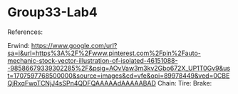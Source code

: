 # Group33-Lab4
References: 

Erwind: https://www.google.com/url?sa=i&url=https%3A%2F%2Fwww.pinterest.com%2Fpin%2Fauto-mechanic-stock-vector-illustration-of-isolated-46151088--98586679339302285%2F&psig=AOvVaw3m3kv2Gbo672X_UP1T0Gv9&ust=1707597768500000&source=images&cd=vfe&opi=89978449&ved=0CBEQjRxqFwoTCNjJ4sSPn4QDFQAAAAAdAAAAABAD
Chain:
Tire:
Brake:

